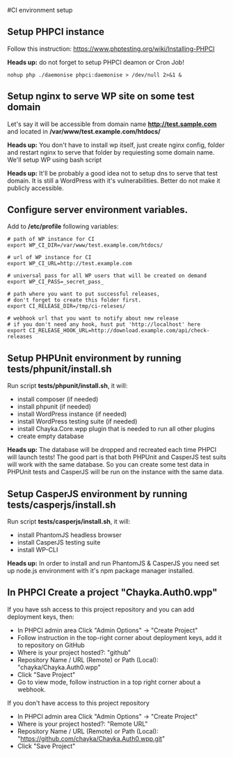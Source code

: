 #CI environment setup

## Setup PHPCI instance
 Follow this instruction:
 https://www.phptesting.org/wiki/Installing-PHPCI

 **Heads up:** do not forget to setup PHPCI deamon or Cron Job!

    nohup php ./daemonise phpci:daemonise > /dev/null 2>&1 &

## Setup nginx to serve WP site on some test domain
 Let's say it will be accessible from domain name **http://test.sample.com**
 and located in **/var/www/test.example.com/htdocs/**

 **Heads up:** You don't have to install wp itself,
 just create nginx config, folder and restart nginx to serve that folder
 by requiesting some domain name. We'll setup WP using bash script

 **Heads up:** It'll be probably a good idea not to setup dns to serve that test domain.
 It is still a WordPress with it's vulnerabilities. Better do not make it publicly accessible.

## Configure server environment variables.
 Add to **/etc/profile** following variables:

    # path of WP instance for CI
    export WP_CI_DIR=/var/www/test.example.com/htdocs/

    # url of WP instance for CI
    export WP_CI_URL=http://test.example.com

    # universal pass for all WP users that will be created on demand
    export WP_CI_PASS=_secret_pass_

    # path where you want to put successful releases,
    # don't forget to create this folder first.
    export CI_RELEASE_DIR=/tmp/ci-releses/

    # webhook url that you want to notify about new release
    # if you don't need any hook, hust put 'http://localhost' here
    export CI_RELEASE_HOOK_URL=http://download.example.com/api/check-releases

## Setup PHPUnit environment by running tests/phpunit/install.sh
 Run script **tests/phpunit/install.sh**, it will:
  - install composer (if needed)
  - install phpunit (if needed)
  - install WordPress instance (if needed)
  - install WordPress testing suite (if needed)
  - install Chayka.Core.wpp plugin that is needed to run all other plugins
  - create empty database

 **Heads up:** The database will be dropped and recreated each time PHPCI will launch tests!
 The good part is that both PHPUnit and CasperJS test suits will work with the same database.
 So you can create some test data in PHPUnit tests and CasperJS will be run on the instance
 with the same data.

## Setup CasperJS environment by running tests/casperjs/install.sh
 Run script **tests/casperjs/install.sh**, it will:
  - install PhantomJS headless browser
  - install CasperJS testing suite
  - install WP-CLI

 **Heads up:** In order to install and run PhantomJS & CasperJS you need set up
 node.js environment with it's npm package manager installed.

## In PHPCI Create a project "Chayka.Auth0.wpp"

 If you have ssh access to this project repository and you can add deployment keys, then:
  - In PHPCI admin area Click "Admin Options" -> "Create Project"
  - Follow instruction in the top-right corner about deployment keys, add it to repository on GitHub
  - Where is your project hosted?: "github"
  - Repository Name / URL (Remote) or Path (Local): "chayka/Chayka.Auth0.wpp"
  - Click "Save Project"
  - Go to view mode, follow instruction in a top right corner about a webhook.

 If you don't have access to this project repository
  - In PHPCI admin area Click "Admin Options" -> "Create Project"
  - Where is your project hosted?: "Remote URL"
  - Repository Name / URL (Remote) or Path (Local): "https://github.com/chayka/Chayka.Auth0.wpp.git"
  - Click "Save Project"
